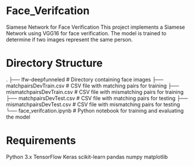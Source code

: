 # Face_Verifcation
Siamese Network for Face Verification
This project implements a Siamese Network using VGG16 for face verification. The model is trained to determine if two images represent the same person.

# Directory Structure

.
├── lfw-deepfunneled  # Directory containing face images
├── matchpairsDevTrain.csv                           # CSV file with matching pairs for training
├── mismatchpairsDevTrain.csv                        # CSV file with mismatching pairs for training
├── matchpairsDevTest.csv                            # CSV file with matching pairs for testing
├── mismatchpairsDevTest.csv                         # CSV file with mismatching pairs for testing
└── face_verifcation.ipynb                           # Python notebook for training and evaluating the model

# Requirements
Python 3.x
TensorFlow
Keras
scikit-learn
pandas
numpy
matplotlib


